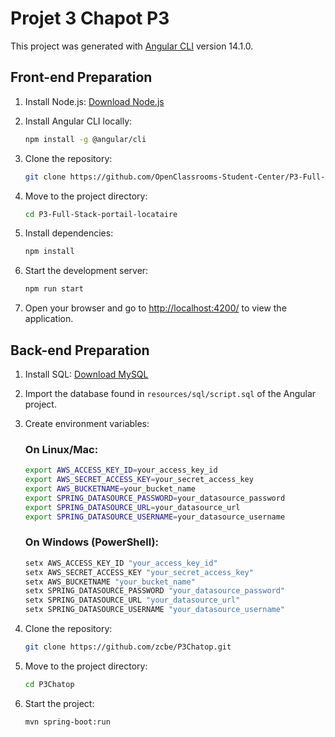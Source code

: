 # Projet 3 Chapot P3 

This project was generated with [Angular CLI](https://github.com/angular/angular-cli) version 14.1.0.

## Front-end Preparation

1. Install Node.js: [Download Node.js](https://nodejs.org/en/download)

2. Install Angular CLI locally:

    ```sh
    npm install -g @angular/cli
    ```

3. Clone the repository:

    ```sh
    git clone https://github.com/OpenClassrooms-Student-Center/P3-Full-Stack-portail-locataire
    ```

4. Move to the project directory:

    ```sh
    cd P3-Full-Stack-portail-locataire
    ```

5. Install dependencies:

    ```sh
    npm install
    ```

6. Start the development server:

    ```sh
    npm run start
    ```

7. Open your browser and go to [http://localhost:4200/](http://localhost:4200/) to view the application.

## Back-end Preparation

1. Install SQL: [Download MySQL](https://dev.mysql.com/downloads/installer/)

2. Import the database found in `resources/sql/script.sql` of the Angular project.

3. Create environment variables:

   ### On Linux/Mac:

    ```sh
    export AWS_ACCESS_KEY_ID=your_access_key_id
    export AWS_SECRET_ACCESS_KEY=your_secret_access_key
    export AWS_BUCKETNAME=your_bucket_name
    export SPRING_DATASOURCE_PASSWORD=your_datasource_password
    export SPRING_DATASOURCE_URL=your_datasource_url
    export SPRING_DATASOURCE_USERNAME=your_datasource_username
    
    ```

   ### On Windows (PowerShell):

    ```sh
    setx AWS_ACCESS_KEY_ID "your_access_key_id"
    setx AWS_SECRET_ACCESS_KEY "your_secret_access_key"
    setx AWS_BUCKETNAME "your_bucket_name"
    setx SPRING_DATASOURCE_PASSWORD "your_datasource_password"
    setx SPRING_DATASOURCE_URL "your_datasource_url"
    setx SPRING_DATASOURCE_USERNAME "your_datasource_username"
    ```

4. Clone the repository:

    ```sh
    git clone https://github.com/zcbe/P3Chatop.git
    ```

5. Move to the project directory:

    ```sh
    cd P3Chatop
    ```

6. Start the project:

    ```sh
    mvn spring-boot:run
    ```

